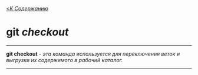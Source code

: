 [<*К Содержанию*](./readme.md)

# git _checkout_

---
 **git checkout** - *эта команда используется для переключения веток и выгрузки их содержимого в рабочий каталог.*

 ---

